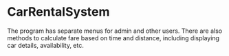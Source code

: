 # CarRentalSystem
The program has separate menus for admin and other users. There are also methods to calculate fare based on time and distance, including displaying car details, availability, etc.
